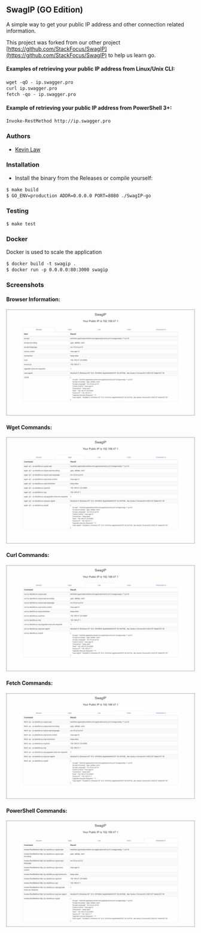 ## SwagIP (GO Edition)

A simple way to get your public IP address and other connection related information.

 This project was forked from our other project [https://github.com/StackFocus/SwagIP](https://github.com/StackFocus/SwagIP) to help us learn go.


#### Examples of retrieving your public IP address from Linux/Unix CLI:
```
wget -qO - ip.swagger.pro
curl ip.swagger.pro
fetch -qo - ip.swagger.pro
```

#### Example of retrieving your public IP address from PowerShell 3+:
```
Invoke-RestMethod http://ip.swagger.pro
```

### Authors
- [Kevin Law](https://github.com/thatarchguy)

### Installation
- Install the binary from the Releases or compile yourself:
```
$ make build
$ GO_ENV=production ADDR=0.0.0.0 PORT=8080 ./SwagIP-go
```

### Testing
```
$ make test
```

### Docker
Docker is used to scale the application
```
$ docker build -t swagip .
$ docker run -p 0.0.0.0:80:3000 swagip
```

### Screenshots
#### Browser Information:
![Browser Information](screenshots/browser.png?raw=true)

#### Wget Commands:
![Wget Commands](screenshots/wget.png?raw=true)

#### Curl Commands:
![Curl Commands](screenshots/curl.png?raw=true)

#### Fetch Commands:
![Fetch Commands](screenshots/fetch.png?raw=true)

#### PowerShell Commands:
![PowerShell Commands](screenshots/powershell.png?raw=true)
